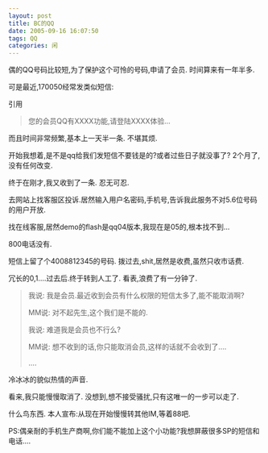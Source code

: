 ```yaml
---
layout: post
title: BC的QQ 
date: 2005-09-16 16:07:50
tags: QQ
categories: 闲
---
```

偶的QQ号码比较短,为了保护这个可怜的号码,申请了会员.
时间算来有一年半多.

可是最近,170050经常发类似短信:

引用
<blockquote>您的会员QQ有XXXX功能,请登陆XXXX体验...</blockquote>

而且时间非常频繁,基本上一天半一条.
不堪其烦.

开始我想着,是不是qq给我们发短信不要钱是的?或者过些日子就没事了?
2个月了,没有任何改变.

终于在刚才,我又收到了一条.
忍无可忍.

去网站上找客服区投诉.居然输入用户名密码,手机号,告诉我此服务不对5.6位号码的用户开放.

找在线客服,居然demo的flash是qq04版本,我现在是05的,根本找不到...

800电话没有.

短信上留了个4008812345的号码.
拨过去,shit,居然是收费,虽然只收市话费.


冗长的0,1....过去后.终于转到人工了.
看表,浪费了有一分钟了.



<blockquote>我说:
我是会员.最近收到会员有什么权限的短信太多了,能不能取消啊?

MM说:
对不起先生,这个我们是不能的.

我说:
难道我是会员也不行么?

MM说:
想不收到的话,你只能取消会员,这样的话就不会收到了....

....</blockquote>

冷冰冰的貌似热情的声音.


看来,我只能慢慢取消了.
没想到,想不接受骚扰,只有这唯一的一步可以走了.


什么鸟东西.
本人宣布:从现在开始慢慢转其他IM,等着88吧.

PS:偶亲耐的手机生产商啊,你们能不能加上这个小功能?我想屏蔽很多SP的短信和电话....